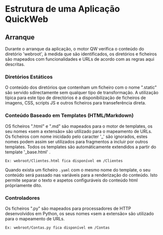 # Estrutura de uma Aplicação QuickWeb

## Arranque
Durante o arranque da aplicação, o motor QW verifica o conteúdo do diretório 'webroot', à medida que são identificados, os diretórios e ficheiros são mapeados com funcionalidades e URLs de acordo com as regras aqui descritas.

### Diretórios Estáticos
O conteúdo dos diretórios que contenham um ficheiro com o nome ".static" são servido sdirectamente sem qualquer tipo de transformação. A utilização típica para este tipo de directórios é a disponibilização de ficheiros de imagens, CSS, scripts JS e outros ficheiros para transeferẽncia direta.

### Conteúdo Baseado em Templates (HTML/Markdown)
OS ficheiros ".html" e ".md" são mapeados para o motor de templates, os seu nomes «sem a extensão» são utilizado para o mapeamento de URLs. Os ficheiros com nome inicidado pelo caracter '\_' são ignorados, estes nomes podem assim ser utilizados para fragmentos a incluir por outros templates. Todos os templates são automáticamente extendidos a partir do template '\_base.html' .

    Ex: webroot/Clientes.html fica disponível em /Clientes

Quando exista um ficheiro `.yaml` com o mesmo nome do template, o seu conteúdo será passado nas variáveis para a renderização do conteúdo. Isto permite separar o texto e aspetos configuráveis do conteúdo html própriamente dito.

### Controladores
Os ficheiros ".py" são mapeados para processadores de HTTP desenvolvidos em Python, os seus nomes «sem a extensão» são utilizado para o mapeamento de URLs.

    Ex: webroot/Contas.py fica disponível em /Contas


